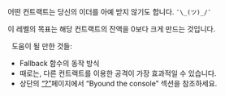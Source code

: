 어떤 컨트랙트는 당신의 이더를 아예 받지 않기도 합니다. `¯\_(ツ)_/¯` 

이 레벨의 목표는 해당 컨트랙트의 잔액을 0보다 크게 만드는 것입니다. 

&nbsp;
도움이 될 만한 것들:
* Fallback 함수의 동작 방식
* 때로는, 다른 컨트랙트를 이용한 공격이 가장 효과적일 수 있습니다.
* 상단의 [“?”](https://ethernaut.openzeppelin.com/help)페이지에서 “Byound the console” 섹션을 참조하세요.
